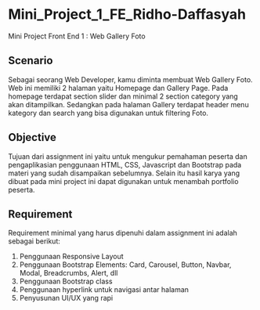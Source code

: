 # Mini_Project_1_FE_Ridho-Daffasyah
Mini Project Front End 1 : Web Gallery Foto

## Scenario
Sebagai seorang Web Developer, kamu diminta membuat Web Gallery Foto. Web ini memiliki 2 halaman yaitu Homepage dan Gallery Page. Pada homepage terdapat section slider dan minimal 2 section category yang akan ditampilkan. Sedangkan pada halaman Gallery terdapat header menu kategory dan search yang bisa digunakan untuk filtering Foto.

## Objective
Tujuan dari assignment ini yaitu untuk mengukur pemahaman peserta dan pengaplikasian penggunaan HTML, CSS, Javascript dan Bootstrap pada materi yang sudah disampaikan sebelumnya. Selain itu hasil karya yang dibuat pada mini project ini dapat digunakan untuk menambah portfolio peserta.

## Requirement
Requirement minimal yang harus dipenuhi dalam assignment ini adalah sebagai berikut:
1. Penggunaan Responsive Layout
2. Penggunaan Bootstrap Elements: Card, Carousel, Button, Navbar, Modal, Breadcrumbs, Alert, dll
3. Penggunaan Bootstrap class
4. Penggunaan hyperlink untuk navigasi antar halaman
5. Penyusunan UI/UX yang rapi


